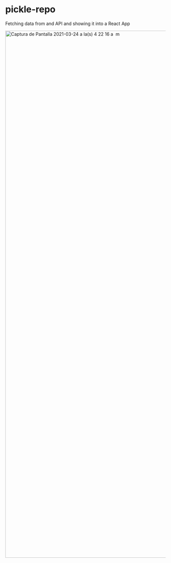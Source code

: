 # pickle-repo
Fetching data from and API and showing it into a React App

<img width="1652" alt="Captura de Pantalla 2021-03-24 a la(s) 4 22 16 a  m" src="https://user-images.githubusercontent.com/3606663/112285715-9b925000-8c58-11eb-9632-48db995f1374.png">
